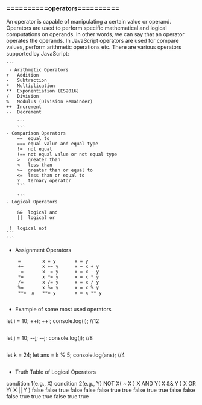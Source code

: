 ### ==========operators==========

An operator is capable of manipulating a certain value or operand. Operators are used to
perform specific mathematical and logical computations on operands. In other words, we
can say that an operator operates the operands. In JavaScript operators are used for
compare values, perform arithmetic operations etc. There are various operators
supported by JavaScript:

    ```
     - Arithmetic Operators
    +	Addition
    -	Subtraction
    *	Multiplication
    **	Exponentiation (ES2016)
    /	Division
    %	Modulus (Division Remainder)
    ++	Increment
    --	Decrement

        ```
        ```
    - Comparison Operators
        ==	equal to
        ===	equal value and equal type
        !=	not equal
        !==	not equal value or not equal type
        >	greater than
        <	less than
        >=	greater than or equal to
        <=	less than or equal to
        ?	ternary operator
        ```

        ```
    - Logical Operators

        &&	logical and
        ||	logical or

     !	logical not
    ```
    ```

- Assignment Operators

       =	    x = y	    x = y
       +=	    x += y	    x = x + y
       -=	    x -= y	    x = x - y
       *=	    x *= y	    x = x * y
       /=	    x /= y	    x = x / y
       %=	    x %= y	    x = x % y
       **=	x   **= y	    x = x ** y

```

```

- Example of some most used operators

let i = 10;
++i;
++i;
console.log(i); //12

```

```

let j = 10;
--j;
--j;
console.log(j); //8

```

```

let k = 24;
let ans = k % 5;
console.log(ans); //4

```

```

- Truth Table of Logical Operators

condition 1(e.g., X) condition 2(e.g., Y) NOT X( ~ X ) X AND Y( X && Y ) X OR Y( X || Y )
false false true false false
false true true false true
true false false false true
true true false true true

```

```
